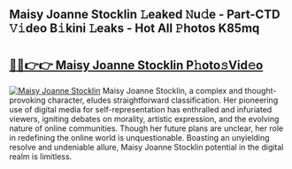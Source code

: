 ## Maisy Joanne Stocklin 𝙻eaked 𝙽u𝚍e - Part-CTD 𝚅𝚒deo B𝚒kini 𝙻eaks - Hot All 𝙿hotos K85mq

# <h2><a href="http://ld1qdd.urlbe.top/?page=Maisy+Joanne+Stocklin">🔗🔗👉👉 Maisy Joanne Stocklin P𝚑oto𝚜Vid𝚎o</a></h2>

[![Maisy Joanne Stocklin](https://i.imgur.com/eBuTRDB.gif)](http://ld1qdd.urlbe.top/?page=Maisy+Joanne+Stocklin)
Maisy Joanne Stocklin, a complex and thought-provoking character, eludes straightforward classification. Her pioneering use of digital media for self-representation has enthralled and infuriated viewers, igniting debates on morality, artistic expression, and the evolving nature of online communities. Though her future plans are unclear, her role in redefining the online world is unquestionable. Boasting an unyielding resolve and undeniable allure, Maisy Joanne Stocklin potential in the digital realm is limitless.
